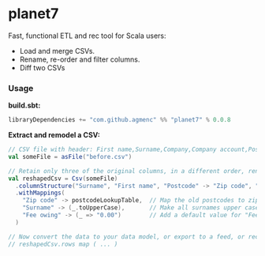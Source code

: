 planet7
=======

Fast, functional ETL and rec tool for Scala users:
* Load and merge CSVs.
* Rename, re-order and filter columns.
* Diff two CSVs

### Usage

**build.sbt:**

```scala
libraryDependencies += "com.github.agmenc" %% "planet7" % 0.0.8
```

**Extract and remodel a CSV:**

```scala
// CSV file with header: First name,Surname,Company,Company account,Postcode,Pet names
val someFile = asFile("before.csv")

// Retain only three of the original columns, in a different order, renaming "Postcode" to "Zip code", and adding "Fee owing"
val reshapedCsv = Csv(someFile)
  .columnStructure("Surname", "First name", "Postcode" -> "Zip code", "Fee owing")
  .withMappings(
    "Zip code" -> postcodeLookupTable,  // Map the old postcodes to zip codes, using a lookup table (Map)
    "Surname" -> (_.toUpperCase),       // Make all surnames upper case
    "Fee owing" -> (_ => "0.00")        // Add a default value for "Fee owing" of 0.00
  )

// Now convert the data to your data model, or export to a feed, or reconcile against another source, etc.
// reshapedCsv.rows map ( ... )
```

